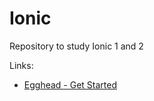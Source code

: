 # Ionic
Repository to study Ionic 1 and 2

Links:

* [Egghead - Get Started](https://egghead.io/lessons/angularjs-build-and-run-an-ionic-app-from-scratch)
